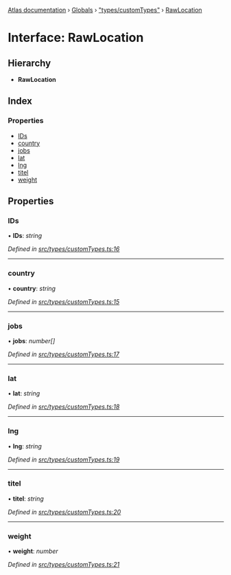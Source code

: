 [Atlas documentation](../README.md) › [Globals](../globals.md) › ["types/customTypes"](../modules/_types_customtypes_.md) › [RawLocation](_types_customtypes_.rawlocation.md)

# Interface: RawLocation

## Hierarchy

* **RawLocation**

## Index

### Properties

* [IDs](_types_customtypes_.rawlocation.md#ids)
* [country](_types_customtypes_.rawlocation.md#country)
* [jobs](_types_customtypes_.rawlocation.md#jobs)
* [lat](_types_customtypes_.rawlocation.md#lat)
* [lng](_types_customtypes_.rawlocation.md#lng)
* [titel](_types_customtypes_.rawlocation.md#titel)
* [weight](_types_customtypes_.rawlocation.md#weight)

## Properties

###  IDs

• **IDs**: *string*

*Defined in [src/types/customTypes.ts:16](https://github.com/chronark/atlas/blob/198ad53/src/types/customTypes.ts#L16)*

___

###  country

• **country**: *string*

*Defined in [src/types/customTypes.ts:15](https://github.com/chronark/atlas/blob/198ad53/src/types/customTypes.ts#L15)*

___

###  jobs

• **jobs**: *number[]*

*Defined in [src/types/customTypes.ts:17](https://github.com/chronark/atlas/blob/198ad53/src/types/customTypes.ts#L17)*

___

###  lat

• **lat**: *string*

*Defined in [src/types/customTypes.ts:18](https://github.com/chronark/atlas/blob/198ad53/src/types/customTypes.ts#L18)*

___

###  lng

• **lng**: *string*

*Defined in [src/types/customTypes.ts:19](https://github.com/chronark/atlas/blob/198ad53/src/types/customTypes.ts#L19)*

___

###  titel

• **titel**: *string*

*Defined in [src/types/customTypes.ts:20](https://github.com/chronark/atlas/blob/198ad53/src/types/customTypes.ts#L20)*

___

###  weight

• **weight**: *number*

*Defined in [src/types/customTypes.ts:21](https://github.com/chronark/atlas/blob/198ad53/src/types/customTypes.ts#L21)*
